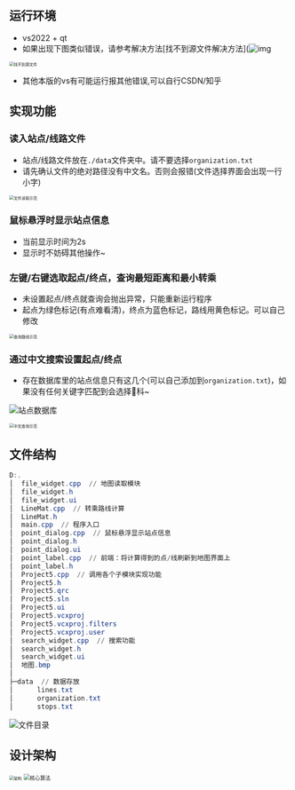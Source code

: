 ## 运行环境

- vs2022 + qt
- 如果出现下图类似错误，请参考解决方法[找不到源文件解决方法](![img](file:///C:\Users\Mr.K\AppData\Roaming\Tencent\QQTempSys\%W@GJ$ACOF(TYDYECOKVDYB.png)https://blog.csdn.net/Love_Point/article/details/109104232)

<img src="img/找不到源文件.jpg" alt="找不到源文件" style="zoom: 50%;" />

- 其他本版的vs有可能运行报其他错误,可以自行CSDN/知乎

  

## 实现功能

### 读入站点/线路文件

- 站点/线路文件放在`./data`文件夹中。请不要选择`organization.txt`
- 请先确认文件的绝对路径没有中文名。否则会报错(文件选择界面会出现一行小字)

<img src="img/读取文件示范.gif" alt="文件读取示范" style="zoom:50%;" />

### 鼠标悬浮时显示站点信息

- 当前显示时间为2s
- 显示时不妨碍其他操作~

### 左键/右键选取起点/终点，查询最短距离和最小转乘

- 未设置起点/终点就查询会抛出异常，只能重新运行程序
- 起点为绿色标记(有点难看清)，终点为蓝色标记，路线用黄色标记。可以自己修改

<img src="img/查询路线示范.gif" alt="查询路线示范" style="zoom:50%;" />

### 通过中文搜索设置起点/终点

- 存在数据库里的站点信息只有这几个(可以自己添加到`organization.txt`)，如果没有任何关键字匹配到会选择🌸科~

![站点数据库](img/站点数据库.png)

<img src="img/中文查询示范.gif" alt="中文查询示范" style="zoom:50%;" />

## 文件结构

```powershell
D:.
│  file_widget.cpp  // 地图读取模块
│  file_widget.h
│  file_widget.ui
│  LineMat.cpp  // 转乘路线计算
│  LineMat.h
│  main.cpp  // 程序入口
│  point_dialog.cpp  // 鼠标悬浮显示站点信息
│  point_dialog.h
│  point_dialog.ui
│  point_label.cpp  // 前端：将计算得到的点/线刷新到地图界面上
│  point_label.h
│  Project5.cpp  // 调用各个子模块实现功能
│  Project5.h
│  Project5.qrc
│  Project5.sln
│  Project5.ui
│  Project5.vcxproj
│  Project5.vcxproj.filters
│  Project5.vcxproj.user
│  search_widget.cpp  // 搜索功能
│  search_widget.h
│  search_widget.ui
│  地图.bmp
│
├─data  // 数据存放
│      lines.txt
│      organization.txt
│      stops.txt
```

![文件目录](img/文件目录.png)

## 设计架构

<img src="img/实验五架构.jpg" alt="架构" style="zoom: 50%;" />

<img src="img/LineMat模块.jpg" alt="核心算法" style="zoom:67%;" />
